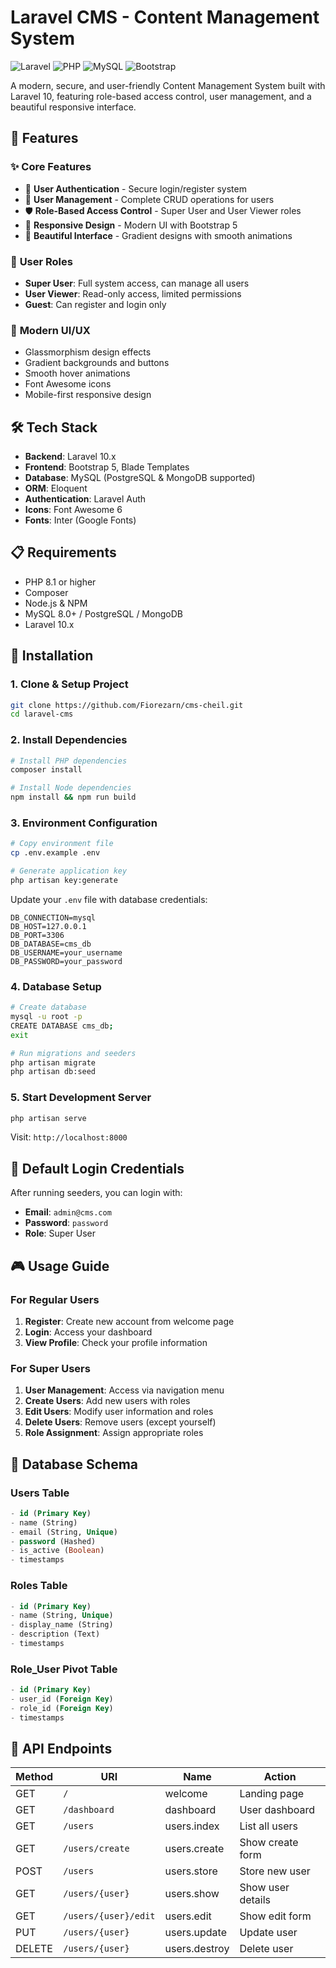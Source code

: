 # Laravel CMS - Content Management System

![Laravel](https://img.shields.io/badge/Laravel-10.x-FF2D20?style=for-the-badge&logo=laravel&logoColor=white)
![PHP](https://img.shields.io/badge/PHP-8.1+-777BB4?style=for-the-badge&logo=php&logoColor=white)
![MySQL](https://img.shields.io/badge/MySQL-8.0+-4479A1?style=for-the-badge&logo=mysql&logoColor=white)
![Bootstrap](https://img.shields.io/badge/Bootstrap-5.3-7952B3?style=for-the-badge&logo=bootstrap&logoColor=white)

A modern, secure, and user-friendly Content Management System built with Laravel 10, featuring role-based access control, user management, and a beautiful responsive interface.

## 🎯 Features

### ✨ **Core Features**

- 🔐 **User Authentication** - Secure login/register system
- 👥 **User Management** - Complete CRUD operations for users
- 🛡️ **Role-Based Access Control** - Super User and User Viewer roles
- 📱 **Responsive Design** - Modern UI with Bootstrap 5
- 🎨 **Beautiful Interface** - Gradient designs with smooth animations

### 🔑 **User Roles**

- **Super User**: Full system access, can manage all users
- **User Viewer**: Read-only access, limited permissions
- **Guest**: Can register and login only

### 🚀 **Modern UI/UX**

- Glassmorphism design effects
- Gradient backgrounds and buttons
- Smooth hover animations
- Font Awesome icons
- Mobile-first responsive design

## 🛠️ Tech Stack

- **Backend**: Laravel 10.x
- **Frontend**: Bootstrap 5, Blade Templates
- **Database**: MySQL (PostgreSQL & MongoDB supported)
- **ORM**: Eloquent
- **Authentication**: Laravel Auth
- **Icons**: Font Awesome 6
- **Fonts**: Inter (Google Fonts)

## 📋 Requirements

- PHP 8.1 or higher
- Composer
- Node.js & NPM
- MySQL 8.0+ / PostgreSQL / MongoDB
- Laravel 10.x

## 🚀 Installation

### 1. Clone & Setup Project

```bash
git clone https://github.com/Fiorezarn/cms-cheil.git
cd laravel-cms
```

### 2. Install Dependencies

```bash
# Install PHP dependencies
composer install

# Install Node dependencies
npm install && npm run build
```

### 3. Environment Configuration

```bash
# Copy environment file
cp .env.example .env

# Generate application key
php artisan key:generate
```

Update your `.env` file with database credentials:

```env
DB_CONNECTION=mysql
DB_HOST=127.0.0.1
DB_PORT=3306
DB_DATABASE=cms_db
DB_USERNAME=your_username
DB_PASSWORD=your_password
```

### 4. Database Setup

```bash
# Create database
mysql -u root -p
CREATE DATABASE cms_db;
exit

# Run migrations and seeders
php artisan migrate
php artisan db:seed
```

### 5. Start Development Server

```bash
php artisan serve
```

Visit: `http://localhost:8000`

## 🔑 Default Login Credentials

After running seeders, you can login with:

- **Email**: `admin@cms.com`
- **Password**: `password`
- **Role**: Super User


## 🎮 Usage Guide

### For Regular Users

1. **Register**: Create new account from welcome page
2. **Login**: Access your dashboard
3. **View Profile**: Check your profile information

### For Super Users

1. **User Management**: Access via navigation menu
2. **Create Users**: Add new users with roles
3. **Edit Users**: Modify user information and roles
4. **Delete Users**: Remove users (except yourself)
5. **Role Assignment**: Assign appropriate roles

## 🧪 Database Schema

### Users Table

```sql
- id (Primary Key)
- name (String)
- email (String, Unique)
- password (Hashed)
- is_active (Boolean)
- timestamps
```

### Roles Table

```sql
- id (Primary Key)
- name (String, Unique)
- display_name (String)
- description (Text)
- timestamps
```

### Role_User Pivot Table

```sql
- id (Primary Key)
- user_id (Foreign Key)
- role_id (Foreign Key)
- timestamps
```

## 🚀 API Endpoints

| Method | URI                  | Name          | Action            |
| ------ | -------------------- | ------------- | ----------------- |
| GET    | `/`                  | welcome       | Landing page      |
| GET    | `/dashboard`         | dashboard     | User dashboard    |
| GET    | `/users`             | users.index   | List all users    |
| GET    | `/users/create`      | users.create  | Show create form  |
| POST   | `/users`             | users.store   | Store new user    |
| GET    | `/users/{user}`      | users.show    | Show user details |
| GET    | `/users/{user}/edit` | users.edit    | Show edit form    |
| PUT    | `/users/{user}`      | users.update  | Update user       |
| DELETE | `/users/{user}`      | users.destroy | Delete user       |


